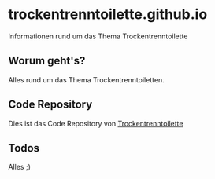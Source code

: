 # trockentrenntoilette.github.io
Informationen rund um das Thema Trockentrenntoilette

## Worum geht's?
Alles rund um das Thema Trockentrenntoiletten.

## Code Repository
Dies ist das Code Repository von [Trockentrenntoilette](https://www.trockentrenntoilette.com)

## Todos
Alles ;)

